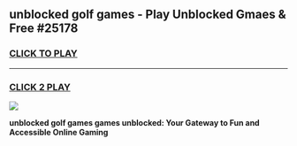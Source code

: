 
## unblocked golf games - Play Unblocked Gmaes & Free #25178
<h3>
<a href="https://news.freeplayer.one?title=unblocked_golf_games&ref=03M">CLICK TO PLAY</a></h3>
<hr>

<h3>
<a href="https://news.freeplayer.one?title=unblocked_golf_games&ref=03M">CLICK 2 PLAY</a>
  
</h3>

<a href="https://news.freeplayer.one?title=unblocked_golf_games&ref=03M"><img src="https://clearcache.store/games.png"></a>


**unblocked golf games games unblocked: Your Gateway to Fun and Accessible Online Gaming**
